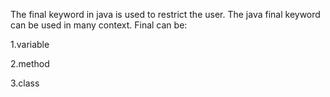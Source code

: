 The final keyword in java is used to restrict the user. The java final keyword can be used in many context. Final can be:

1.variable

2.method

3.class
